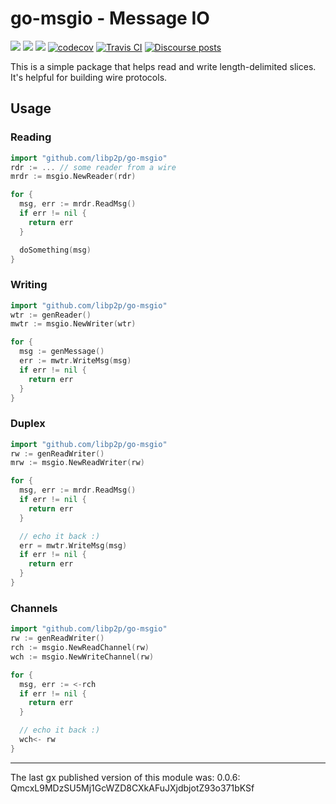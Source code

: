 # go-msgio - Message IO

[![](https://img.shields.io/badge/made%20by-Protocol%20Labs-blue.svg?style=flat-square)](https://protocol.ai)
[![](https://img.shields.io/badge/project-libp2p-yellow.svg?style=flat-square)](https://libp2p.io/)
[![](https://img.shields.io/badge/freenode-%23libp2p-yellow.svg?style=flat-square)](http://webchat.freenode.net/?channels=%23libp2p)
[![codecov](https://codecov.io/gh/libp2p/go-libp2p-netutil/branch/master/graph/badge.svg)](https://codecov.io/gh/libp2p/go-msgio)
[![Travis CI](https://travis-ci.org/libp2p/go-libp2p-netutil.svg?branch=master)](https://travis-ci.org/libp2p/go-msgio)
[![Discourse posts](https://img.shields.io/discourse/https/discuss.libp2p.io/posts.svg)](https://discuss.libp2p.io)

This is a simple package that helps read and write length-delimited slices. It's helpful for building wire protocols.

## Usage

### Reading

```go
import "github.com/libp2p/go-msgio"
rdr := ... // some reader from a wire
mrdr := msgio.NewReader(rdr)

for {
  msg, err := mrdr.ReadMsg()
  if err != nil {
    return err
  }

  doSomething(msg)
}
```

### Writing

```go
import "github.com/libp2p/go-msgio"
wtr := genReader()
mwtr := msgio.NewWriter(wtr)

for {
  msg := genMessage()
  err := mwtr.WriteMsg(msg)
  if err != nil {
    return err
  }
}
```

### Duplex

```go
import "github.com/libp2p/go-msgio"
rw := genReadWriter()
mrw := msgio.NewReadWriter(rw)

for {
  msg, err := mrdr.ReadMsg()
  if err != nil {
    return err
  }

  // echo it back :)
  err = mwtr.WriteMsg(msg)
  if err != nil {
    return err
  }
}
```

### Channels

```go
import "github.com/libp2p/go-msgio"
rw := genReadWriter()
rch := msgio.NewReadChannel(rw)
wch := msgio.NewWriteChannel(rw)

for {
  msg, err := <-rch
  if err != nil {
    return err
  }

  // echo it back :)
  wch<- rw
}
```

---

The last gx published version of this module was: 0.0.6: QmcxL9MDzSU5Mj1GcWZD8CXkAFuJXjdbjotZ93o371bKSf
